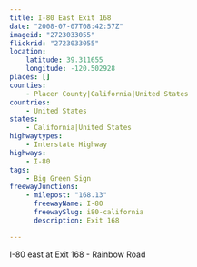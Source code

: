 ```yaml
---
title: I-80 East Exit 168
date: "2008-07-07T08:42:57Z"
imageid: "2723033055"
flickrid: "2723033055"
location:
    latitude: 39.311655
    longitude: -120.502928
places: []
counties:
    - Placer County|California|United States
countries:
    - United States
states:
    - California|United States
highwaytypes:
    - Interstate Highway
highways:
    - I-80
tags:
    - Big Green Sign
freewayJunctions:
    - milepost: "168.13"
      freewayName: I-80
      freewaySlug: i80-california
      description: Exit 168

---
```

I-80 east at Exit 168 - Rainbow Road